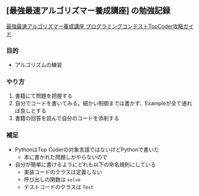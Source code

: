 ## [最強最速アルゴリズマー養成講座] の勉強記録

[最強最速アルゴリズマー養成講座 プログラミングコンテストTopCoder攻略ガイド](http://www.amazon.co.jp/%E6%9C%80%E5%BC%B7%E6%9C%80%E9%80%9F%E3%82%A2%E3%83%AB%E3%82%B4%E3%83%AA%E3%82%BA%E3%83%9E%E3%83%BC%E9%A4%8A%E6%88%90%E8%AC%9B%E5%BA%A7-%E3%83%97%E3%83%AD%E3%82%B0%E3%83%A9%E3%83%9F%E3%83%B3%E3%82%B0%E3%82%B3%E3%83%B3%E3%83%86%E3%82%B9%E3%83%88TopCoder%E6%94%BB%E7%95%A5%E3%82%AC%E3%82%A4%E3%83%89-%E9%AB%98%E6%A9%8B-%E7%9B%B4%E5%A4%A7/dp/4797367172)

### 目的

* アルゴリズムの練習

### やり方

1. 書籍にて問題を把握する
2. 自分でコードを書いてみる。細かい制御までは書かず、Exampleが全て通れば良しとする
3. 書籍の回答を読んで自分のコードを添削する

### 補足

* PythonはTop Coderの対象言語ではないけどPythonで書いた
    * 本に書かれた問題しかやらないので
* 自分が簡単に書けるようにどれも以下の命名規則にしている
    * 実装コードのクラスは定義しない
    * 呼び出しの関数は `solve`
    * テストコードのクラスは `Test`
